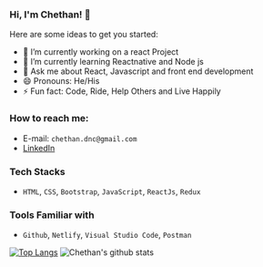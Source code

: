 ### Hi, I'm Chethan! 👋

Here are some ideas to get you started:

- 🔭 I’m currently working on a react Project
- 🌱 I’m currently learning Reactnative and Node js
- 💬 Ask me about React, Javascript and front end development
- 😄 Pronouns: He/His
- ⚡ Fun fact: Code, Ride, Help Others and Live Happily
<!-- - 👯 I’m looking to collaborate on ...
- 🤔 I’m looking for help with ... -->

### How to reach me: 
- E-mail: `chethan.dnc@gmail.com`
- [LinkedIn](https://www.linkedin.com/in/chethan-dn-10b227a9)


### Tech Stacks
- `HTML`, `CSS`, `Bootstrap`, `JavaScript`, `ReactJs`, `Redux`

### Tools Familiar with
- `Github`, `Netlify`, `Visual Studio Code`, `Postman`

[![Top Langs](https://github-readme-stats.vercel.app/api/top-langs/?username=chethandn&theme=tokyonight&show_icons=true&layout=compact)](https://github.com/anuraghazra/github-readme-stats)  ![Chethan's github stats](https://github-readme-stats.vercel.app/api?username=chethandn&theme=tokyonight&show_icons=true)


